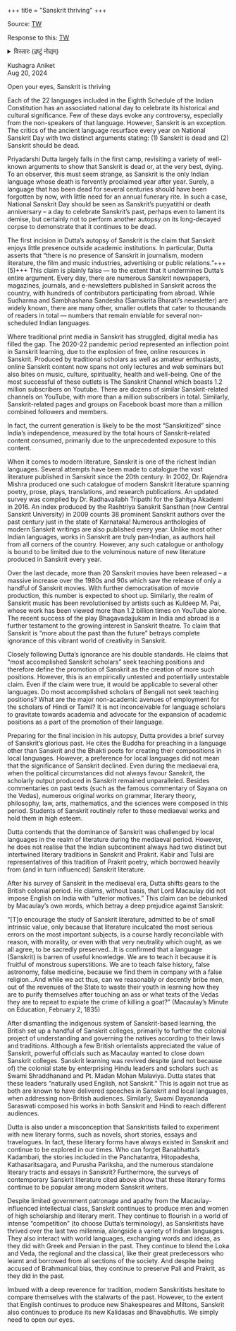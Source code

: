 +++
title = "Sanskrit thriving"
+++

Source: [TW](https://www.news18.com/opinion/opinion-open-your-eyes-sanskrit-is-thriving-sticking-point-9028052.html)

Response to this: [TW](/sanskrit/meta/misconceptions/Sanskrit_Phobia/articles/sanskrit-obsolete.md)

<details><summary>विस्तारः (द्रष्टुं नोद्यम्)</summary>

About the Writer

Kushagra Aniket is an economic and management consultant based in New York, U.S.A. Kushagra graduated summa cum laude (highest honours) from Cornell University as a Tata Scholar with degrees in economics, mathematics, and statistics. He completed an MBA in finance with Dean’s Honours (highest honours) as a Columbia Fellow from Columbia University in New York.

Born and raised in Bihar, Kushagra has received multiple awards in both India and the U.S. for his writings in poetry as well as prose that span three languages: English, Hindi, and Sanskrit. He is known as an āśu kavi (extempore poet) in Sanskrit and has presented his compositions at several universities and other institutions in India and abroad. His latest book is “Krishna Niti: Timeless Strategic Wisdom” (co-authored with Nityananda Misra). 

Kushagra is a scholar-in-residence at Indic Academy where he focuses his efforts on showcasing Sanskrit poetry as a living (amṛta), popular (laukika), and inclusive (vyāpaka) tradition on the international stage.
</details>

Kushagra Aniket  
Aug 20, 2024

Open your eyes, Sanskrit is thriving

Each of the 22 languages included in the Eighth Schedule of the Indian Constitution has an associated national day to celebrate its historical and cultural significance. Few of these days evoke any controversy, especially from the non-speakers of that language. However, Sanskrit is an exception. The critics of the ancient language resurface every year on National Sanskrit Day with two distinct arguments stating: (1) Sanskrit is dead and (2) Sanskrit should be dead. 

Priyadarshi Dutta largely falls in the first camp, revisiting a variety of well-known arguments to show that Sanskrit is dead or, at the very best, dying. To an observer, this must seem strange, as Sanskrit is the only Indian language whose death is fervently proclaimed year after year. Surely, a language that has been dead for several centuries should have been forgotten by now, with little need for an annual funerary rite. In such a case, National Sanskrit Day should be seen as Sanskrit’s puṇyatithi or death anniversary – a day to celebrate Sanskrit’s past, perhaps even to lament its demise, but certainly not to perform another autopsy on its long-decayed corpse to demonstrate that it continues to be dead.

The first incision in Dutta’s autopsy of Sanskrit is the claim that Sanskrit enjoys little presence outside academic institutions. In particular, Dutta asserts that “there is no presence of Sanskrit in journalism, modern literature, the film and music industries, advertising or public relations.”+++(5)+++ This claim is plainly false — to the extent that it undermines Dutta’s entire argument. Every day, there are numerous Sanskrit newspapers, magazines, journals, and e-newsletters published in Sanskrit across the country, with hundreds of contributors participating from abroad. While Sudharma and Sambhashana Sandesha (Samskrita Bharati’s newsletter) are widely known, there are many other, smaller outlets that cater to thousands of readers in total — numbers that remain enviable for several non-scheduled Indian languages. 

Where traditional print media in Sanskrit has struggled, digital media has filled the gap. The 2020-22 pandemic period represented an inflection point in Sanskrit learning, due to the explosion of free, online resources in Sanskrit. Produced by traditional scholars as well as amateur enthusiasts, online Sanskrit content now spans not only lectures and web seminars but also bites on music, culture, spirituality, health and well-being. One of the most successful of these outlets is The Sanskrit Channel which boasts 1.2 million subscribers on Youtube. There are dozens of similar Sanskrit-related channels on YouTube, with more than a million subscribers in total. Similarly, Sanskrit-related pages and groups on Facebook boast more than a million combined followers and members.

In fact, the current generation is likely to be the most “Sanskritized” since India’s independence, measured by the total hours of Sanskrit-related content consumed, primarily due to the unprecedented exposure to this content.

When it comes to modern literature, Sanskrit is one of the richest Indian languages. Several attempts have been made to catalogue the vast literature published in Sanskrit since the 20th century. In 2002, Dr. Rajendra Mishra produced one such catalogue of modern Sanskrit literature spanning poetry, prose, plays, translations, and research publications. An updated survey was compiled by Dr. Radhavallabh Tripathi for the Sahitya Akademi in 2016. An index produced by the Rashtriya Sanskrit Sansthan (now Central Sanskrit University) in 2009 counts 38 prominent Sanskrit authors over the past century just in the state of Karnataka! Numerous anthologies of modern Sanskrit writings are also published every year. Unlike most other Indian languages, works in Sanskrit are truly pan-Indian, as authors hail from all corners of the country. However, any such catalogue or anthology is bound to be limited due to the voluminous nature of new literature produced in Sanskrit every year. 

Over the last decade, more than 20 Sanskrit movies have been released – a massive increase over the 1980s and 90s which saw the release of only a handful of Sanskrit movies. With further democratisation of movie production, this number is expected to shoot up. Similarly, the realm of Sanskrit music has been revolutionised by artists such as Kuldeep M. Pai, whose work has been viewed more than 1.2 billion times on YouTube alone. The recent success of the play Bhagavadajjukam in India and abroad is a further testament to the growing interest in Sanskrit theatre. To claim that Sanskrit is “more about the past than the future” betrays complete ignorance of this vibrant world of creativity in Sanskrit.

Closely following Dutta’s ignorance are his double standards. He claims that “most accomplished Sanskrit scholars” seek teaching positions and therefore define the promotion of Sanskrit as the creation of more such positions. However, this is an empirically untested and potentially untestable claim. Even if the claim were true, it would be applicable to several other languages. Do most accomplished scholars of Bengali not seek teaching positions? What are the major non-academic avenues of employment for the scholars of Hindi or Tamil? It is not inconceivable for language scholars to gravitate towards academia and advocate for the expansion of academic positions as a part of the promotion of their language.

Preparing for the final incision in his autopsy, Dutta provides a brief survey of Sanskrit’s glorious past. He cites the Buddha for preaching in a language other than Sanskrit and the Bhakti poets for creating their compositions in local languages. However, a preference for local languages did not mean that the significance of Sanskrit declined. Even during the mediaeval era, when the political circumstances did not always favour Sanskrit, the scholarly output produced in Sanskrit remained unparalleled. Besides commentaries on past texts (such as the famous commentary of Sayana on the Vedas), numerous original works on grammar, literary theory, philosophy, law, arts, mathematics, and the sciences were composed in this period. Students of Sanskrit routinely refer to these mediaeval works and hold them in high esteem.

Dutta contends that the dominance of Sanskrit was challenged by local languages in the realm of literature during the mediaeval period. However, he does not realise that the Indian subcontinent always had two distinct but intertwined literary traditions in Sanskrit and Prakrit. Kabir and Tulsi are representatives of this tradition of Prakrit poetry, which borrowed heavily from (and in turn influenced) Sanskrit literature. 

After his survey of Sanskrit in the mediaeval era, Dutta shifts gears to the British colonial period. He claims, without basis, that Lord Macaulay did not impose English on India with “ulterior motives.” This claim can be debunked by Macaulay’s own words, which betray a deep prejudice against Sanskrit:

“[T]o encourage the study of Sanskrit literature, admitted to be of small intrinsic value, only because that literature inculcated the most serious errors on the most important subjects, is a course hardly reconcilable with reason, with morality, or even with that very neutrality which ought, as we all agree, to be sacredly preserved…It is confirmed that a language (Sanskrit) is barren of useful knowledge. We are to teach it because it is fruitful of monstrous superstitions. We are to teach false history, false astronomy, false medicine, because we find them in company with a false religion…And while we act thus, can we reasonably or decently bribe men, out of the revenues of the State to waste their youth in learning how they are to purify themselves after touching an ass or what texts of the Vedas they are to repeat to expiate the crime of killing a goat?” (Macaulay’s Minute on Education, February 2, 1835)

After dismantling the indigenous system of Sanskrit-based learning, the British set up a handful of Sanskrit colleges, primarily to further the colonial project of understanding and governing the natives according to their laws and traditions. Although a few British orientalists appreciated the value of Sanskrit, powerful officials such as Macaulay wanted to close down Sanskrit colleges. Sanskrit learning was revived despite (and not because of) the colonial state by enterprising Hindu leaders and scholars such as Swami Shraddhanand and Pt. Madan Mohan Malaviya. Dutta states that these leaders “naturally used English, not Sanskrit.” This is again not true as both are known to have delivered speeches in Sanskrit and local languages, when addressing non-British audiences. Similarly, Swami Dayananda Saraswati composed his works in both Sanskrit and Hindi to reach different audiences.

Dutta is also under a misconception that Sanskritists failed to experiment with new literary forms, such as novels, short stories, essays and travelogues. In fact, these literary forms have always existed in Sanskrit and continue to be explored in our times. Who can forget Banabhatta’s Kadambari, the stories included in the Panchatantra, Hitopadesha, Kathasaritsagara, and Purusha Pariksha, and the numerous standalone literary tracts and essays in Sanskrit? Furthermore, the surveys of contemporary Sanskrit literature cited above show that these literary forms continue to be popular among modern Sanskrit writers. 

Despite limited government patronage and apathy from the Macaulay-influenced intellectual class, Sanskrit continues to produce men and women of high scholarship and literary merit. They continue to flourish in a world of intense “competition” (to choose Dutta’s terminology), as Sanskritists have thrived over the last two millennia, alongside a variety of Indian languages. They also interact with world languages, exchanging words and ideas, as they did with Greek and Persian in the past. They continue to blend the Loka and Veda, the regional and the classical, like their great predecessors who learnt and borrowed from all sections of the society. And despite being accused of Brahmanical bias, they continue to preserve Pali and Prakrit, as they did in the past.

Imbued with a deep reverence for tradition, modern Sanskritists hesitate to compare themselves with the stalwarts of the past. However, to the extent that English continues to produce new Shakespeares and Miltons, Sanskrit also continues to produce its new Kalidasas and Bhavabhutis. We simply need to open our eyes.
